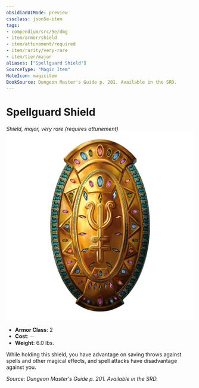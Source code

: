 ```yaml
---
obsidianUIMode: preview
cssclass: json5e-item
tags:
- compendium/src/5e/dmg
- item/armor/shield
- item/attunement/required
- item/rarity/very-rare
- item/tier/major
aliases: ["Spellguard Shield"]
SourceType: "Magic Item"
NoteIcon: magicitem
BookSource: Dungeon Master's Guide p. 201. Available in the SRD.
---
```

# Spellguard Shield
*Shield, major, very rare (requires attunement)*  
![](https://raw.githubusercontent.com/5etools-mirror-2/5etools-img/main/items/DMG/Spellguard%20Shield.webp#right)  

- **Armor Class**: 2
- **Cost**: ⏤
- **Weight**: 6.0 lbs.

While holding this shield, you have advantage on saving throws against spells and other magical effects, and spell attacks have disadvantage against you.

*Source: Dungeon Master's Guide p. 201. Available in the SRD.*